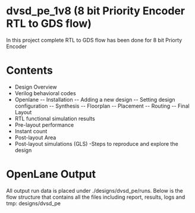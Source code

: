 # dvsd_pe_1v8 (8 bit Priority Encoder RTL to GDS flow) 
In this project complete RTL to GDS flow has been done for 8 bit Priorty Encoder

# Contents
- Design Overview
- Verilog behavioral codes 
- Openlane
-- Installation
-- Adding a new design
-- Setting design configuration
-- Synthesis
-- Floorplan
-- Placement
-- Routing
-- Final Layout 
- RTL functional simulation results
- Pre-layout performance
- Instant count
- Post-layout Area
- Post-layout simulations (GLS)
-Steps to reproduce and explore the design

# OpenLane Output

All output run data is placed under ./designs/dvsd_pe/runs. Below is the flow structure that contains all the files including report, results, logs and tmp:
designs/dvsd_pe





